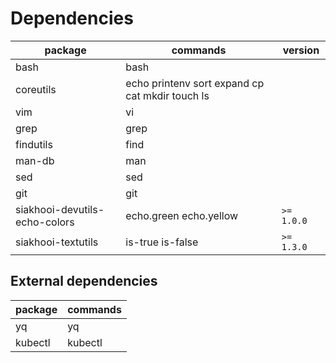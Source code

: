 # Dependencies

| package                       | commands                                        | version    |
| ----------------------------- | ----------------------------------------------- | ---------- |
| bash                          | bash                                            |            |
| coreutils                     | echo printenv sort expand cp cat mkdir touch ls |            |
| vim                           | vi                                              |            |
| grep                          | grep                                            |            |
| findutils                     | find                                            |            |
| man-db                        | man                                             |            |
| sed                           | sed                                             |            |
| git                           | git                                             |            |
| siakhooi-devutils-echo-colors | echo.green echo.yellow                          | `>= 1.0.0` |
| siakhooi-textutils            | is-true is-false                                | `>= 1.3.0` |

## External dependencies

| package | commands |
| ------- | -------- |
| yq      | yq       |
| kubectl | kubectl  |
